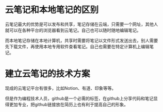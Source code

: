 # 云笔记和本地笔记的区别
云笔记最大的优势是可以发布和共享，笔记存储在云端，只需要一个网址，其他人就可以在各种平台的浏览器看到云笔记。自己也可以随时随地编辑笔记。

而本地笔记存储在本地计算机，共享时需要将笔记以文件形式发送出去，别人需要先下载文件，再使用本地专用软件查看笔记。自己也需要在特定计算机上编辑笔记。

# 建立云笔记的技术方案
现成的云笔记平台有很多，比如Notion、有道、印象等等。

但是作为编程技术人员，github是一个必需的标签，在github上分享代码和笔记显得更加专业，把github链接放在简历上也有利于提高自己的形象。
